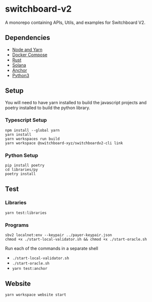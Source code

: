 # switchboard-v2

A monorepo containing APIs, Utils, and examples for Switchboard V2.

## Dependencies

- [Node and Yarn](https://github.com/nvm-sh/nvm#installing-and-updating)
- [Docker Compose](https://docs.docker.com/compose/install)
- [Rust](https://www.rust-lang.org/tools/install)
- [Solana](https://docs.solana.com/cli/install-solana-cli-tools)
- [Anchor](https://project-serum.github.io/anchor/getting-started/installation.html#install-anchor)
- [Python3](https://www.python.org/downloads/)

## Setup

You will need to have yarn installed to build the javascript projects and poetry installed to build the python library.

### Typescript Setup

```
npm install --global yarn
yarn install
yarn workspaces run build
yarn workspace @switchboard-xyz/switchboardv2-cli link
```

### Python Setup

```
pip install poetry
cd libraries/py
poetry install
```

## Test

### Libraries

```
yarn test:libraries
```

### Programs

```
sbv2 localnet:env --keypair ../payer-keypair.json
chmod +x ./start-local-validator.sh && chmod +x ./start-oracle.sh
```

Run each of the commands in a separate shell

- `./start-local-validator.sh`
- `./start-oracle.sh`
- `yarn test:anchor`

## Website

```
yarn workspace website start
```
